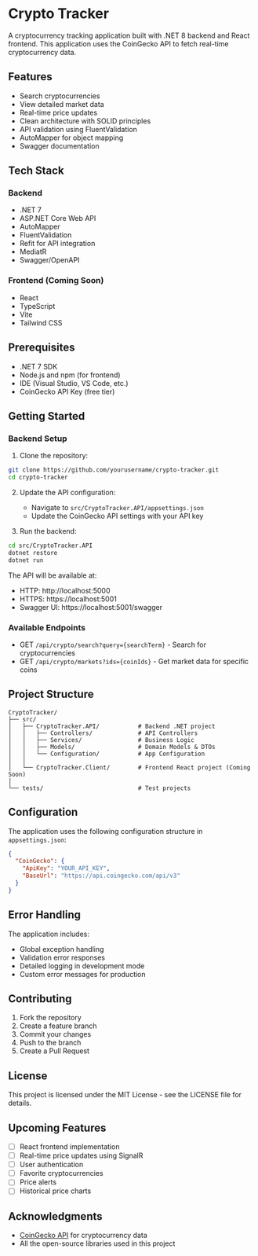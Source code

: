 # Crypto Tracker

A cryptocurrency tracking application built with .NET 8 backend and React frontend. This application uses the CoinGecko API to fetch real-time cryptocurrency data.

## Features

- Search cryptocurrencies
- View detailed market data
- Real-time price updates
- Clean architecture with SOLID principles
- API validation using FluentValidation
- AutoMapper for object mapping
- Swagger documentation

## Tech Stack

### Backend
- .NET 7
- ASP.NET Core Web API
- AutoMapper
- FluentValidation
- Refit for API integration
- MediatR
- Swagger/OpenAPI

### Frontend (Coming Soon)
- React
- TypeScript
- Vite
- Tailwind CSS

## Prerequisites

- .NET 7 SDK
- Node.js and npm (for frontend)
- IDE (Visual Studio, VS Code, etc.)
- CoinGecko API Key (free tier)

## Getting Started

### Backend Setup

1. Clone the repository:
```bash
git clone https://github.com/yourusername/crypto-tracker.git
cd crypto-tracker
```

2. Update the API configuration:
   - Navigate to `src/CryptoTracker.API/appsettings.json`
   - Update the CoinGecko API settings with your API key

3. Run the backend:
```bash
cd src/CryptoTracker.API
dotnet restore
dotnet run
```

The API will be available at:
- HTTP: http://localhost:5000
- HTTPS: https://localhost:5001
- Swagger UI: https://localhost:5001/swagger

### Available Endpoints

- GET `/api/crypto/search?query={searchTerm}` - Search for cryptocurrencies
- GET `/api/crypto/markets?ids={coinIds}` - Get market data for specific coins

## Project Structure

```
CryptoTracker/
├── src/
│   ├── CryptoTracker.API/           # Backend .NET project
│   │   ├── Controllers/             # API Controllers
│   │   ├── Services/                # Business Logic
│   │   ├── Models/                  # Domain Models & DTOs
│   │   └── Configuration/           # App Configuration
│   │
│   └── CryptoTracker.Client/        # Frontend React project (Coming Soon)
│
└── tests/                           # Test projects
```

## Configuration

The application uses the following configuration structure in `appsettings.json`:

```json
{
  "CoinGecko": {
    "ApiKey": "YOUR_API_KEY",
    "BaseUrl": "https://api.coingecko.com/api/v3"
  }
}
```

## Error Handling

The application includes:
- Global exception handling
- Validation error responses
- Detailed logging in development mode
- Custom error messages for production

## Contributing

1. Fork the repository
2. Create a feature branch
3. Commit your changes
4. Push to the branch
5. Create a Pull Request

## License

This project is licensed under the MIT License - see the LICENSE file for details.

## Upcoming Features

- [ ] React frontend implementation
- [ ] Real-time price updates using SignalR
- [ ] User authentication
- [ ] Favorite cryptocurrencies
- [ ] Price alerts
- [ ] Historical price charts

## Acknowledgments

- [CoinGecko API](https://www.coingecko.com/en/api) for cryptocurrency data
- All the open-source libraries used in this project

